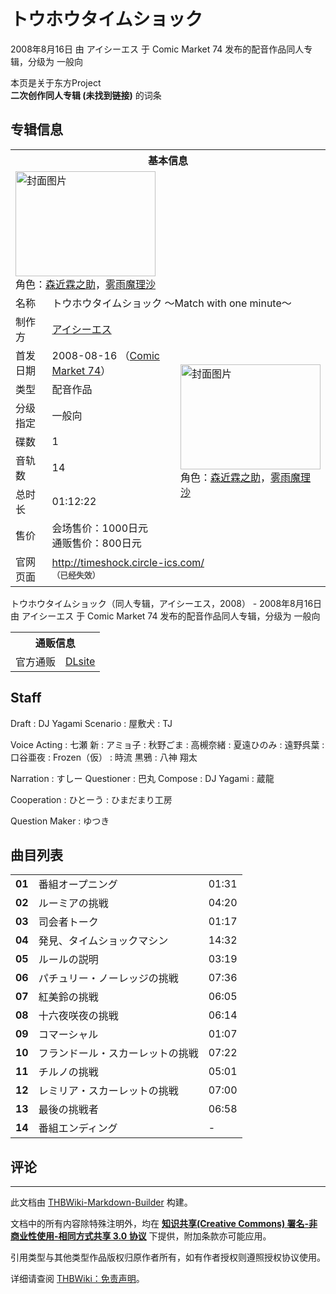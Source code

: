 # トウホウタイムショック

<!-- source html: G:\repos\THBWiki-Markdown-Builder\THBWikiMarkdown\Temp\main\b\b7\ns0%3A%E3%83%88%E3%82%A6%E3%83%9B%E3%82%A6%E3%82%BF%E3%82%A4%E3%83%A0%E3%82%B7%E3%83%A7%E3%83%83%E3%82%AF.html -->

2008年8月16日 由 アイシーエス 于 Comic Market 74 发布的配音作品同人专辑，分级为 一般向

本页是关于东方Project  
 **二次创作同人专辑 (未找到链接)** 的词条
## 专辑信息

<table><tbody><tr><th colspan="3">基本信息</th></tr><tr><td class="cover-artwork-mobile" colspan="2"><a href="./文件-トウホウタイムショック封面.jpg.md" class="image" title="封面图片"><img alt="封面图片" src="https://upload.thwiki.cc/thumb/7/76/%E3%83%88%E3%82%A6%E3%83%9B%E3%82%A6%E3%82%BF%E3%82%A4%E3%83%A0%E3%82%B7%E3%83%A7%E3%83%83%E3%82%AF%E5%B0%81%E9%9D%A2.jpg/224px-%E3%83%88%E3%82%A6%E3%83%9B%E3%82%A6%E3%82%BF%E3%82%A4%E3%83%A0%E3%82%B7%E3%83%A7%E3%83%83%E3%82%AF%E5%B0%81%E9%9D%A2.jpg" decoding="async" loading="lazy" width="224" height="168" srcset="https://upload.thwiki.cc/thumb/7/76/%E3%83%88%E3%82%A6%E3%83%9B%E3%82%A6%E3%82%BF%E3%82%A4%E3%83%A0%E3%82%B7%E3%83%A7%E3%83%83%E3%82%AF%E5%B0%81%E9%9D%A2.jpg/336px-%E3%83%88%E3%82%A6%E3%83%9B%E3%82%A6%E3%82%BF%E3%82%A4%E3%83%A0%E3%82%B7%E3%83%A7%E3%83%83%E3%82%AF%E5%B0%81%E9%9D%A2.jpg 1.5x, https://upload.thwiki.cc/thumb/7/76/%E3%83%88%E3%82%A6%E3%83%9B%E3%82%A6%E3%82%BF%E3%82%A4%E3%83%A0%E3%82%B7%E3%83%A7%E3%83%83%E3%82%AF%E5%B0%81%E9%9D%A2.jpg/448px-%E3%83%88%E3%82%A6%E3%83%9B%E3%82%A6%E3%82%BF%E3%82%A4%E3%83%A0%E3%82%B7%E3%83%A7%E3%83%83%E3%82%AF%E5%B0%81%E9%9D%A2.jpg 2x" data-file-width="560" data-file-height="420"></a><div class="cover-char">角色：<a href="./森近霖之助.md" title="森近霖之助">森近霖之助</a>，<a href="./雾雨魔理沙.md" title="雾雨魔理沙">雾雨魔理沙</a></div></td>
</tr><tr><td class="label">名称</td><td colspan="2"> トウホウタイムショック ～Match with one minute～ </td></tr><tr><td class="label">制作方</td><td><a href="./アイシーエス.md" title="アイシーエス">アイシーエス</a></td><td class="cover-artwork" rowspan="8" style="min-width:224px;"><a href="./文件-トウホウタイムショック封面.jpg.md" class="image" title="封面图片"><img alt="封面图片" src="https://upload.thwiki.cc/thumb/7/76/%E3%83%88%E3%82%A6%E3%83%9B%E3%82%A6%E3%82%BF%E3%82%A4%E3%83%A0%E3%82%B7%E3%83%A7%E3%83%83%E3%82%AF%E5%B0%81%E9%9D%A2.jpg/224px-%E3%83%88%E3%82%A6%E3%83%9B%E3%82%A6%E3%82%BF%E3%82%A4%E3%83%A0%E3%82%B7%E3%83%A7%E3%83%83%E3%82%AF%E5%B0%81%E9%9D%A2.jpg" decoding="async" loading="lazy" width="224" height="168" srcset="https://upload.thwiki.cc/thumb/7/76/%E3%83%88%E3%82%A6%E3%83%9B%E3%82%A6%E3%82%BF%E3%82%A4%E3%83%A0%E3%82%B7%E3%83%A7%E3%83%83%E3%82%AF%E5%B0%81%E9%9D%A2.jpg/336px-%E3%83%88%E3%82%A6%E3%83%9B%E3%82%A6%E3%82%BF%E3%82%A4%E3%83%A0%E3%82%B7%E3%83%A7%E3%83%83%E3%82%AF%E5%B0%81%E9%9D%A2.jpg 1.5x, https://upload.thwiki.cc/thumb/7/76/%E3%83%88%E3%82%A6%E3%83%9B%E3%82%A6%E3%82%BF%E3%82%A4%E3%83%A0%E3%82%B7%E3%83%A7%E3%83%83%E3%82%AF%E5%B0%81%E9%9D%A2.jpg/448px-%E3%83%88%E3%82%A6%E3%83%9B%E3%82%A6%E3%82%BF%E3%82%A4%E3%83%A0%E3%82%B7%E3%83%A7%E3%83%83%E3%82%AF%E5%B0%81%E9%9D%A2.jpg 2x" data-file-width="560" data-file-height="420"></a><div class="cover-char">角色：<a href="./森近霖之助.md" title="森近霖之助">森近霖之助</a>，<a href="./雾雨魔理沙.md" title="雾雨魔理沙">雾雨魔理沙</a></div></td>
</tr><tr><td class="label">首发日期</td><td>2008-08-16&#160;（<a href="/展会作品列表?e=Comic+Market%2374">Comic Market 74</a>）</td></tr><tr><td class="label">类型</td><td>配音作品</td></tr><tr><td class="label">分级指定</td><td>一般向</td></tr><tr><td class="label">碟数</td><td>1</td></tr><tr><td class="label">音轨数</td><td>14</td></tr><tr><td class="label">总时长</td><td>01:12:22</td></tr><tr><td class="label">售价</td><td>会场售价：1000日元<br>通贩售价：800日元</td></tr>
<tr><td class="label">官网页面</td><td colspan="2"><a rel="nofollow" class="external free" href="http://timeshock.circle-ics.com/">http://timeshock.circle-ics.com/</a><br><span style="font-family: sans-serif; cursor: default; color:#555; font-size: 0.8em; bottom: 0.1em; font-weight: bold;" title="连接到已经失效网页">（已经失效）</span></td></tr></tbody></table>

トウホウタイムショック（同人专辑，アイシーエス，2008） - 2008年8月16日 由 アイシーエス 于 Comic Market 74 发布的配音作品同人专辑，分级为 一般向

<table><tbody><tr><th colspan="3">通贩信息</th></tr><tr><td class="label">官方通贩</td><td colspan="2"><a rel="nofollow" class="external text" href="http://www.dlsite.com/home/work/=/product_id/RJ041911.html">DLsite</a></td></tr></tbody></table>


## Staff
Draft
: DJ Yagami
Scenario
: 屋敷犬
: TJ

Voice Acting
: 七瀬 新
: アミョ子
: 秋野ごま
: 高槻奈緒
: 夏遠ひのみ
: 遠野呉葉
: 口谷亜夜
: Frozen（仮）
: 時流 黒鴉
: 八神 翔太

Narration
: すしー
Questioner
: 巴丸
Compose
: DJ Yagami
: 蔵龍

Cooperation
: ひとーう
: ひまだまり工房

Question Maker
: ゆつき

## 曲目列表

<table><tbody><tr><td id="1" class="info"><b>01</b></td><td id="番組オープニング" colspan="2" class="title">番組オープニング<span class="thcsearchlinks"><a rel="nofollow" class="external text" href="https://cd.thwiki.cc?&amp;fromwiki=トウホウタイムショック"><span title="搜索相似同人曲"></span></a></span></td><td class="time">01:31</td></tr>
<tr><td id="2" class="info"><b>02</b></td><td id="ルーミアの挑戦" colspan="2" class="title">ルーミアの挑戦<span class="thcsearchlinks"><a rel="nofollow" class="external text" href="https://cd.thwiki.cc?&amp;fromwiki=トウホウタイムショック"><span title="搜索相似同人曲"></span></a></span></td><td class="time">04:20</td></tr>
<tr><td id="3" class="info"><b>03</b></td><td id="司会者トーク" colspan="2" class="title">司会者トーク<span class="thcsearchlinks"><a rel="nofollow" class="external text" href="https://cd.thwiki.cc?&amp;fromwiki=トウホウタイムショック"><span title="搜索相似同人曲"></span></a></span></td><td class="time">01:17</td></tr>
<tr><td id="4" class="info"><b>04</b></td><td id="発見、タイムショックマシン" colspan="2" class="title">発見、タイムショックマシン<span class="thcsearchlinks"><a rel="nofollow" class="external text" href="https://cd.thwiki.cc?&amp;fromwiki=トウホウタイムショック"><span title="搜索相似同人曲"></span></a></span></td><td class="time">14:32</td></tr>
<tr><td id="5" class="info"><b>05</b></td><td id="ルールの説明" colspan="2" class="title">ルールの説明<span class="thcsearchlinks"><a rel="nofollow" class="external text" href="https://cd.thwiki.cc?&amp;fromwiki=トウホウタイムショック"><span title="搜索相似同人曲"></span></a></span></td><td class="time">03:19</td></tr>
<tr><td id="6" class="info"><b>06</b></td><td id="パチュリー・ノーレッジの挑戦" colspan="2" class="title">パチュリー・ノーレッジの挑戦<span class="thcsearchlinks"><a rel="nofollow" class="external text" href="https://cd.thwiki.cc?&amp;fromwiki=トウホウタイムショック"><span title="搜索相似同人曲"></span></a></span></td><td class="time">07:36</td></tr>
<tr><td id="7" class="info"><b>07</b></td><td id="紅美鈴の挑戦" colspan="2" class="title">紅美鈴の挑戦<span class="thcsearchlinks"><a rel="nofollow" class="external text" href="https://cd.thwiki.cc?&amp;fromwiki=トウホウタイムショック"><span title="搜索相似同人曲"></span></a></span></td><td class="time">06:05</td></tr>
<tr><td id="8" class="info"><b>08</b></td><td id="十六夜咲夜の挑戦" colspan="2" class="title">十六夜咲夜の挑戦<span class="thcsearchlinks"><a rel="nofollow" class="external text" href="https://cd.thwiki.cc?&amp;fromwiki=トウホウタイムショック"><span title="搜索相似同人曲"></span></a></span></td><td class="time">06:14</td></tr>
<tr><td id="9" class="info"><b>09</b></td><td id="コマーシャル" colspan="2" class="title">コマーシャル<span class="thcsearchlinks"><a rel="nofollow" class="external text" href="https://cd.thwiki.cc?&amp;fromwiki=トウホウタイムショック"><span title="搜索相似同人曲"></span></a></span></td><td class="time">01:07</td></tr>
<tr><td id="10" class="info"><b>10</b></td><td id="フランドール・スカーレットの挑戦" colspan="2" class="title">フランドール・スカーレットの挑戦<span class="thcsearchlinks"><a rel="nofollow" class="external text" href="https://cd.thwiki.cc?&amp;fromwiki=トウホウタイムショック"><span title="搜索相似同人曲"></span></a></span></td><td class="time">07:22</td></tr>
<tr><td id="11" class="info"><b>11</b></td><td id="チルノの挑戦" colspan="2" class="title">チルノの挑戦<span class="thcsearchlinks"><a rel="nofollow" class="external text" href="https://cd.thwiki.cc?&amp;fromwiki=トウホウタイムショック"><span title="搜索相似同人曲"></span></a></span></td><td class="time">05:01</td></tr>
<tr><td id="12" class="info"><b>12</b></td><td id="レミリア・スカーレットの挑戦" colspan="2" class="title">レミリア・スカーレットの挑戦<span class="thcsearchlinks"><a rel="nofollow" class="external text" href="https://cd.thwiki.cc?&amp;fromwiki=トウホウタイムショック"><span title="搜索相似同人曲"></span></a></span></td><td class="time">07:00</td></tr>
<tr><td id="13" class="info"><b>13</b></td><td id="最後の挑戦者" colspan="2" class="title">最後の挑戦者<span class="thcsearchlinks"><a rel="nofollow" class="external text" href="https://cd.thwiki.cc?&amp;fromwiki=トウホウタイムショック"><span title="搜索相似同人曲"></span></a></span></td><td class="time">06:58</td></tr>
<tr><td id="14" class="info"><b>14</b></td><td id="番組エンディング" colspan="2" class="title">番組エンディング<span class="thcsearchlinks"><a rel="nofollow" class="external text" href="https://cd.thwiki.cc?&amp;fromwiki=トウホウタイムショック"><span title="搜索相似同人曲"></span></a></span></td><td class="time">-</td></tr></tbody></table>


## 评论




---

此文档由 [THBWiki-Markdown-Builder](https://github.com/Delsin-Yu/THBWiki-Markdown-Builder) 构建。

文档中的所有内容除特殊注明外，均在 [**知识共享(Creative Commons) 署名-非商业性使用-相同方式共享 3.0 协议**](https://creativecommons.org/licenses/by-sa/3.0/deed.zh-hans) 下提供，附加条款亦可能应用。

引用类型与其他类型作品版权归原作者所有，如有作者授权则遵照授权协议使用。

详细请查阅 [THBWiki：免责声明](https://thbwiki.cc/THBWiki:%E5%85%8D%E8%B4%A3%E5%A3%B0%E6%98%8E)。

